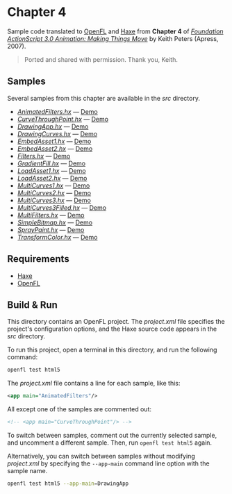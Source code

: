 # Chapter 4

Sample code translated to [OpenFL](https://openfl.org/) and [Haxe](https://haxe.org/) from **Chapter 4** of [_Foundation ActionScript 3.0 Animation: Making Things Move_](http://www.apress.com/9781590597910) by Keith Peters (Apress, 2007).

> Ported and shared with permission. Thank you, Keith.

## Samples

Several samples from this chapter are available in the _src_ directory.

- [_AnimatedFilters.hx_](src/AnimatedFilters.hx) — [Demo](https://joshtynjala.github.io/foundation-animation-making-things-move-haxe-openfl/ch04/AnimatedFilters/index.html)
- [_CurveThroughPoint.hx_](src/CurveThroughPoint.hx) — [Demo](https://joshtynjala.github.io/foundation-animation-making-things-move-haxe-openfl/ch04/CurveThroughPoint/index.html)
- [_DrawingApp.hx_](src/DrawingApp.hx) — [Demo](https://joshtynjala.github.io/foundation-animation-making-things-move-haxe-openfl/ch04/DrawingApp/index.html)
- [_DrawingCurves.hx_](src/DrawingCurves.hx) — [Demo](https://joshtynjala.github.io/foundation-animation-making-things-move-haxe-openfl/ch04/DrawingCurves/index.html)
- [_EmbedAsset1.hx_](src/EmbedAsset1.hx) — [Demo](https://joshtynjala.github.io/foundation-animation-making-things-move-haxe-openfl/ch04/EmbedAsset1/index.html)
- [_EmbedAsset2.hx_](src/EmbedAsset2.hx) — [Demo](https://joshtynjala.github.io/foundation-animation-making-things-move-haxe-openfl/ch04/EmbedAsset2/index.html)
- [_Filters.hx_](src/Filters.hx) — [Demo](https://joshtynjala.github.io/foundation-animation-making-things-move-haxe-openfl/ch04/Filters/index.html)
- [_GradientFill.hx_](src/GradientFill.hx) — [Demo](https://joshtynjala.github.io/foundation-animation-making-things-move-haxe-openfl/ch04/GradientFill/index.html)
- [_LoadAsset1.hx_](src/LoadAsset1.hx) — [Demo](https://joshtynjala.github.io/foundation-animation-making-things-move-haxe-openfl/ch04/LoadAsset1/index.html)
- [_LoadAsset2.hx_](src/LoadAsset2.hx) — [Demo](https://joshtynjala.github.io/foundation-animation-making-things-move-haxe-openfl/ch04/LoadAsset2/index.html)
- [_MultiCurves1.hx_](src/MultiCurves1.hx) — [Demo](https://joshtynjala.github.io/foundation-animation-making-things-move-haxe-openfl/ch04/MultiCurves1/index.html)
- [_MultiCurves2.hx_](src/MultiCurves2.hx) — [Demo](https://joshtynjala.github.io/foundation-animation-making-things-move-haxe-openfl/ch04/MultiCurves2/index.html)
- [_MultiCurves3.hx_](src/MultiCurves3.hx) — [Demo](https://joshtynjala.github.io/foundation-animation-making-things-move-haxe-openfl/ch04/MultiCurves3/index.html)
- [_MultiCurves3Filled.hx_](src/MultiCurves3Filled.hx) — [Demo](https://joshtynjala.github.io/foundation-animation-making-things-move-haxe-openfl/ch04/MultiCurves3Filled/index.html)
- [_MultiFilters.hx_](src/MultiFilters.hx) — [Demo](https://joshtynjala.github.io/foundation-animation-making-things-move-haxe-openfl/ch04/MultiFilters/index.html)
- [_SimpleBitmap.hx_](src/SimpleBitmap.hx) — [Demo](https://joshtynjala.github.io/foundation-animation-making-things-move-haxe-openfl/ch04/SimpleBitmap/index.html)
- [_SprayPaint.hx_](src/SprayPaint.hx) — [Demo](https://joshtynjala.github.io/foundation-animation-making-things-move-haxe-openfl/ch04/SprayPaint/index.html)
- [_TransformColor.hx_](src/TransformColor.hx) — [Demo](https://joshtynjala.github.io/foundation-animation-making-things-move-haxe-openfl/ch04/TransformColor/index.html)

## Requirements

- [Haxe](https://haxe.org/download/)
- [OpenFL](https://openfl.org/download/)

## Build & Run

This directory contains an OpenFL project. The _project.xml_ file specifies the project's configuration options, and the Haxe source code appears in the _src_ directory.

To run this project, open a terminal in this directory, and run the following command:

```sh
openfl test html5
```

The _project.xml_ file contains a line for each sample, like this:

```xml
<app main="AnimatedFilters"/>
```

All except one of the samples are commented out:

```xml
<!-- <app main="CurveThroughPoint"/> -->
```

To switch between samples, comment out the currently selected sample, and uncomment a different sample. Then, run `openfl test html5` again.

Alternatively, you can switch between samples without modifying _project.xml_ by specifying the `--app-main` command line option with the sample name.

```sh
openfl test html5 --app-main=DrawingApp
```
